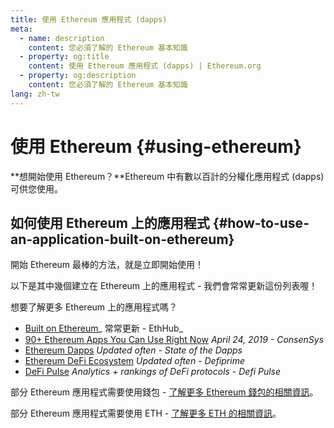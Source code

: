 ```yaml
---
title: 使用 Ethereum 應用程式 (dapps)
meta:
  - name: description
    content: 您必須了解的 Ethereum 基本知識
  - property: og:title
    content: 使用 Ethereum 應用程式 (dapps) | Ethereum.org
  - property: og:description
    content: 您必須了解的 Ethereum 基本知識
lang: zh-tw
---
```


# 使用 Ethereum {#using-ethereum}

<div class="featured">

**想開始使用 Ethereum？**Ethereum 中有數以百計的分權化應用程式 (dapps) 可供您使用。

</div>

## 如何使用 Ethereum 上的應用程式 {#how-to-use-an-application-built-on-ethereum}

開始 Ethereum 最棒的方法，就是立即開始使用！

以下是其中幾個建立在 Ethereum 上的應用程式 - 我們會常常更新這份列表喔！

<RandomAppList />

想要了解更多 Ethereum 上的應用程式嗎？

- [Built on Ethereum](https://docs.ethhub.io/built-on-ethereum/built-on-ethereum/)_ 常常更新 - EthHub_
- [90+ Ethereum Apps You Can Use Right Now](https://media.consensys.net/40-ethereum-apps-you-can-use-right-now-d643333769f7) _April 24, 2019 - ConsenSys_
- [Ethereum Dapps](https://www.stateofthedapps.com/rankings/platform/ethereum) _Updated often - State of the Dapps_
- [Ethereum DeFi Ecosystem](https://defiprime.com/ethereum) _Updated often - Defiprime_
- [DeFi Pulse](https://defipulse.com/) _Analytics + rankings of DeFi protocols - Defi Pulse_

部分 Ethereum 應用程式需要使用錢包 - [了解更多 Ethereum 錢包的相關資訊](/zh-tw/wallets/)。

部分 Ethereum 應用程式需要使用 ETH - [了解更多 ETH 的相關資訊](/zh-tw/eth/)。
